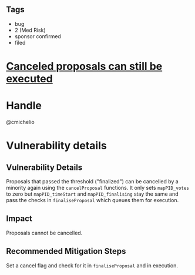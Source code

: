 ## Tags

- bug
- 2 (Med Risk)
- sponsor confirmed
- filed

# [Canceled proposals can still be executed](https://github.com/code-423n4/2021-04-vader-findings/issues/228) 

# Handle

@cmichelio


# Vulnerability details


## Vulnerability Details

Proposals that passed the threshold ("finalized") can be cancelled by a minority again using the `cancelProposal` functions.
It only sets `mapPID_votes` to zero but `mapPID_timeStart` and `mapPID_finalising` stay the same and pass the checks in `finaliseProposal` which queues them for execution.

## Impact

Proposals cannot be cancelled.

## Recommended Mitigation Steps

Set a cancel flag and check for it in `finaliseProposal` and in execution.


